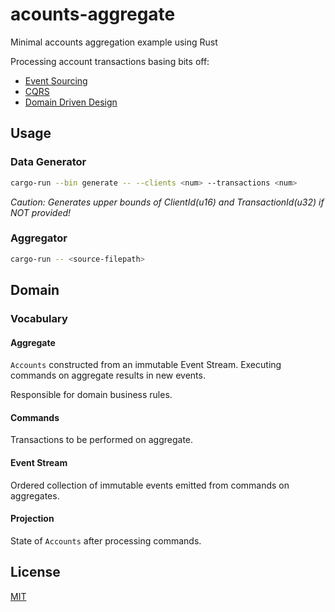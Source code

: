 # acounts-aggregate

Minimal accounts aggregation example using Rust

Processing account transactions basing bits off:

- [Event Sourcing](https://martinfowler.com/eaaDev/EventSourcing.html)
- [CQRS](https://martinfowler.com/bliki/CQRS.html)
- [Domain Driven Design](https://martinfowler.com/tags/domain%20driven%20design.html)

## Usage

### Data Generator 

```bash
cargo-run --bin generate -- --clients <num> --transactions <num> 
```

*Caution: Generates upper bounds of ClientId(u16) and TransactionId(u32) if NOT provided!*

### Aggregator

```bash
cargo-run -- <source-filepath>
```

## Domain

### Vocabulary

#### Aggregate

`Accounts` constructed from an immutable Event Stream. Executing commands on aggregate results in new events.

Responsible for domain business rules.

#### Commands

Transactions to be performed on aggregate.

#### Event Stream

Ordered collection of immutable events emitted from commands on aggregates.  

#### Projection

State of `Accounts` after processing commands.

## License

[MIT](LICENSE)
